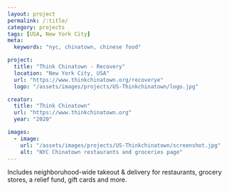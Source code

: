 ```yaml
---
layout: project
permalink: /:title/
category: projects
tags: [USA, New York City]
meta:
  keywords: "nyc, chinatown, chinese food"

project:
  title: "Think Chinatown - Recovery"
  location: "New York City, USA"
  url: "https://www.thinkchinatown.org/recoverye"
  logo: "/assets/images/projects/US-Thinkchinatown/logo.jpg"

creator:
  title: "Think Chinatown"
  url: "https://www.thinkchinatown.org"
  year: "2020"

images:
  - image:
    url: "/assets/images/projects/US-Thinkchinatown/screenshot.jpg"
    alt: "NYC Chinatown restaurants and groceries page"
---
```

<p>Includes neighboruhood-wide takeout & delivery for restaurants, grocery stores, a relief fund, gift cards and more.</p>
